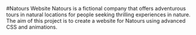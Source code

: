 #Natours Website
Natours is a fictional company that offers adventurous tours in natural locations for people seeking thrilling experiences in nature. The aim of this project is to create a website for Natours using advanced CSS and animations.
